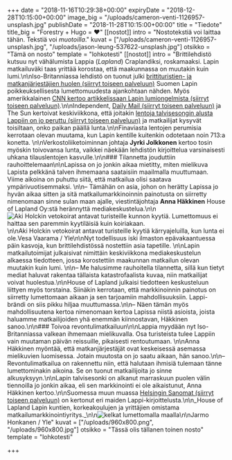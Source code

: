 +++
date = "2018-11-16T10:29:38+00:00"
expiryDate = "2018-12-28T10:15:00+00:00"
image_big = "/uploads/cameron-venti-1126957-unsplash.jpg"
publishDate = "2018-11-28T10:15:00+00:00"
title = "Tiedote"
title_big = "Forestry + Hugo = ❤️"
[[nostot]]
intro = "Nostotekstiä voi laittaa tähän. Tekstiä voi _muotoilla_."
kuvat = ["/uploads/cameron-venti-1126957-unsplash.jpg", "/uploads/jason-leung-537622-unsplash.jpg"]
otsikko = "Tämä on nosto"
template = "lohkotesti"
[[nostot]]
intro = "Brittilehdistö kutsuu nyt vähälumista Lappia (_Lapland_) Craplandiksi, roskamaaksi. Lapin matkailuväki taas yrittää korostaa, että maakunnassa on muutakin kuin lumi.\n\nIso-Britanniassa lehdistö on tuonut julki [brittituristien- ja matkanjärjestäjien huolen (siirryt toiseen palveluun)](https://www.independent.co.uk/travel/news-and-advice/lapland-snow-finland-holiday-santa-season-travel-arctic-norway-rovaniemi-a8644106.html) Suomen Lapin poikkeuksellisesta lumettomuudesta ajankohtaan nähden. Myös amerikkalainen [CNN kertoo artikkelissaan Lapin lumiongelmista (siirryt toiseen palveluun)](https://edition.cnn.com/travel/article/lapland-no-snow-scli-intl/index.html).\n\nIndependent, [Daily Mail (siirryt toiseen palveluun)](https://www.dailymail.co.uk/news/article-6413353/Families-taking-children-Lapland-meet-Santa-face-disappointment-no-SNOW.html) ja The Sun kertoivat keskiviikkona, että joitakin [lentoja talvisesongin alusta Lappiin on jo peruttu (siirryt toiseen palveluun)](https://www.thesun.co.uk/travel/7788969/no-snow-in-lapland-ruins-holidays/) ja matkailijat kysyvät toisiltaan, onko paikan päällä lunta.\n\nFinaviasta lentojen perumisia kerrotaan olevan muutama, kun Lapin kentille kuitenkin odotetaan noin 713:a konetta. \n\nVerkostoliiketoiminnan johtaja **Jyrki Jolkkonen** kertoo tosin myöskin toivovansa lunta, vaikkei näekään lehdistön kirjoittelua varsinaisesti uhkana tilauslentojen kasvulle.\n\n### Tilannetta jouduttiin rauhoittelemaan\n\nLapissa  on jo jonkin aikaa mietitty, miten mielikuva Lapista pelkkänä talven  ihmemaana saataisiin maailmalla muuttumaan. Viime aikoina on puhuttu  siitä, että matkailua olisi saatava ympärivuotisemmaksi. \n\n–  Tämähän on asia, johon on herätty Lapissa jo hyvän aikaa sitten ja sitä  matkailumarkkinoinnin painotusta on siirretty nimenomaan sinne sulan  maan ajalle, viestintäjohtaja **Anna Häkkinen** House of Lapland Oy:stä herännyttä mediakeskustelua.\n\n![Aki Holckin vetokoirat antavat turisteille kunnon kyytiä. Lumettomuus ei haittaa sen paremmin kyytiläisiä kuin koiriakaan.](https://images.cdn.yle.fi/image/upload//w_1198,h_674,f_auto,fl_lossy,q_auto/13-3-10517290.jpg)\n\nAki Holckin vetokoirat antavat turisteille kyytiä kärryajeluilla, kun lunta ei ole.Vesa Vaarama / Yle\n\nNyt todellisuus iski ilmaston epävakaantuessa päin kasvoja, kun brittilehdistössä nostettiin asia tapetille. \n\nLapin  matkailutoimijat julkaisivat nimittäin keskiviikkona mediakeskustelun  alkaessa tiedotteen, jossa korostettiin maakunnan matkailun olevan  muutakin kuin lumi. \n\n– Me  halusimme rauhoitella tilannetta, sillä kun tietyt mediat haluvat  rakentaa tällaista katastrofaalista kuvaa, niin matkailijat voivat  huolestua.\n\nHouse of Lapland  julkaisi tiedotteen keskusteluun liittyen myös torstaina. Siinäkin  kerrotaan, että markkinoinnin painotus on siirretty lumettomaan aikaan  ja sen tarjoamiin mahdollisuuksiin. Lappi-brändi on siis pikku hiljaa  muuttumassa.\n\n– Näen tämän myös  mahdollisuutena kertoa nimenomaan kertoa Lapissa niistä asioista, joista  haluamme matkailijoiden yhä enemmän kiinnostavan, Häkkinen sanoo.\n\n### Toivoa revontulimatkailuun\n\nLappia  myydään nyt Iso-Britanniassa valkean ihmemaan mielikuvalla. Osa  turisteista tulee Lappiin vain muutaman päivän reissuille, pikaisesti  rentoutumaan. \n\nAnna Häkkinen  myöntää, että matkanjärjestäjät ovat keskeisessä asemassa mielikuvien  luomisessa. Jotain muutosta on jo saatu aikaan, hän sanoo.\n\n–  Revontulimatkailua on rakennettu niin, että halutaan ihmisiä tulemaan  tänne lumettominakin aikoina. Se on tuonut matkailijoita jo sinne  alkusyksyyn.\n\nLapin talvisesonki on  alkanut marraskuun puolen välin tiennoilla jo jonkin aikaa, eli sen  markkinointi ei ole aikaistunut, Anna Häkkinen kertoo.\n\nSuomessa muun muassa [Helsingin Sanomat (siirryt toiseen palveluun)](https://www.hs.fi/nyt/art-2000005906941.html) on kertonut eri maiden Lappi-kirjoittelusta.\n\n_House of Lapland Lapin kuntien, korkeakoulujen ja yrittäjien omistama matkailumarkkinointiyritys._\n\n![kelkat lumettomalla maalla](https://images.cdn.yle.fi/image/upload//w_1199,h_618,f_auto,fl_lossy,q_auto/13-3-10521152.jpg)\n\nJarmo Honkanen / Yle"
kuvat = ["/uploads/960x800.png", "/uploads/960x800.jpg"]
otsikko = "Tässä olis tällanen toinen nosto"
template = "lohkotesti"

+++
